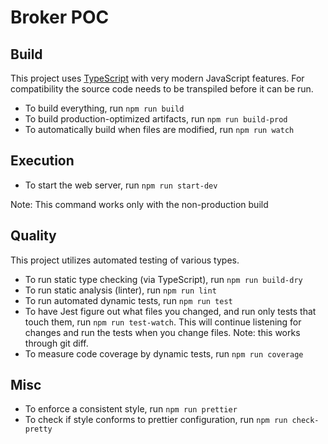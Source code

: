 # Broker POC

## Build

This project uses [TypeScript](https://www.typescriptlang.org/) with very modern JavaScript features. For compatibility the source code needs to be transpiled before it can be run.

-   To build everything, run `npm run build`
-   To build production-optimized artifacts, run `npm run build-prod`
-   To automatically build when files are modified, run `npm run watch`

## Execution

-   To start the web server, run `npm run start-dev`

Note: This command works only with the non-production build

## Quality

This project utilizes automated testing of various types.

-   To run static type checking (via TypeScript), run `npm run build-dry`
-   To run static analysis (linter), run `npm run lint`
-   To run automated dynamic tests, run `npm run test`
-   To have Jest figure out what files you changed, and run only tests that touch them, run `npm run test-watch`. This will continue listening for changes and run the tests when you change files. Note: this works through git diff.
-   To measure code coverage by dynamic tests, run `npm run coverage`

## Misc

-   To enforce a consistent style, run `npm run prettier`
-   To check if style conforms to prettier configuration, run `npm run check-pretty`

